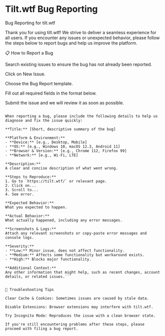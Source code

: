 # Tilt.wtf Bug Reporting

Bug Reporting for tilt.wtf

Thank you for using tilt.wtf! We strive to deliver a seamless experience for all users. If you encounter any issues or unexpected behavior, please follow the steps below to report bugs and help us improve the platform.

📋 How to Report a Bug

Search existing issues to ensure the bug has not already been reported.

Click on New Issue.

Choose the Bug Report template.

Fill out all required fields in the format below.

Submit the issue and we will review it as soon as possible.

```🐛 Bug Report Format

When reporting a bug, please include the following details to help us diagnose and fix the issue quickly:

**Title:** [Short, descriptive summary of the bug]

**Platform & Environment:**
- **Device:** [e.g., Desktop, Mobile]
- **OS:** [e.g., Windows 10, macOS 12.3, Android 11]
- **Browser & Version:** [e.g., Chrome 112, Firefox 99]
- **Network:** [e.g., Wi-Fi, LTE]

**Description:**
A clear and concise description of what went wrong.

**Steps to Reproduce:**
1. Go to `https://tilt.wtf/` or relevant page.
2. Click on...
3. Scroll to...
4. See error.

**Expected Behavior:**
What you expected to happen.

**Actual Behavior:**
What actually happened, including any error messages.

**Screenshots & Logs:**
Attach any relevant screenshots or copy-paste error messages and console logs.

**Severity:**
- **Low:** Minor issue, does not affect functionality.
- **Medium:** Affects some functionality but workaround exists.
- **High:** Blocks major functionality.

**Additional Context:**
Any other information that might help, such as recent changes, account details, or related issues.```


🔎 Troubleshooting Tips

Clear Cache & Cookies: Sometimes issues are caused by stale data.

Disable Extensions: Browser extensions may interfere with tilt.wtf.

Try Incognito Mode: Reproduces the issue with a clean browser state.

If you're still encountering problems after these steps, please proceed with filing a bug report.
